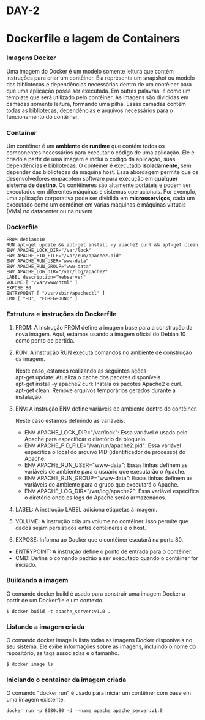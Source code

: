 # DAY-2

# Dockerfile e Iagem de Containers

### Imagens Docker

Uma imagem do Docker é um modelo somente leitura que contém instruções para criar um contêiner.
Ela representa um snapshot ou modelo das bibliotecas e dependências necessárias dentro de um contêiner para que uma aplicação possa ser executada.
Em outras palavras, é como um template que será utilizado pelo contêiner.
As imagens são divididas em camadas somente leitura, formando uma pilha.
Essas camadas contêm todas as bibliotecas, dependências e arquivos necessários para o funcionamento do contêiner.

### Container

Um contêiner é um **ambiente de runtime** que contém todos os componentes necessários para executar o código de uma aplicação.
Ele é criado a partir de uma imagem e inclui o código da aplicação, suas dependências e bibliotecas.
O contêiner é executado **isoladamente**, sem depender das bibliotecas da máquina host.
Essa abordagem permite que os desenvolvedores empacotem software para execução em **qualquer sistema de destino**.
Os contêineres são altamente portáteis e podem ser executados em diferentes máquinas e sistemas operacionais.
Por exemplo, uma aplicação corporativa pode ser dividida em **microsserviços**, cada um executado como um contêiner em várias máquinas e máquinas virtuais (VMs) no datacenter ou na nuvem

### Dockerfile

```
FROM debian:10
RUN apt-get update && apt-get install -y apache2 curl && apt-get clean
ENV APACHE_LOCK_DIR="/var/lock"
ENV APACHE_PID_FILE="/var/run/apache2.pid"
ENV APACHE_RUN_USER="www-data"
ENV APACHE_RUN_GROUP="www-data"
ENV APACHE_LOG_DIR="/var/log/apache2"
LABEL description="Webserver"
VOLUME [ "/var/www/html" ]
EXPOSE 80
ENTRYPOINT [ "/usr/sbin/apachectl" ]
CMD [ "-D", "FOREGROUND" ]
```
### Estrutura e instruções do Dockerfile

1. FROM: A instrução FROM define a imagem base para a construção da nova imagem. Aqui, estamos usando a imagem oficial do Debian 10 como ponto de partida.
2. RUN: A instrução RUN executa comandos no ambiente de construção da imagem.

   Neste caso, estamos realizando as seguintes ações:  
   apt-get update: Atualiza o cache dos pacotes disponíveis.  
   apt-get install -y apache2 curl: Instala os pacotes Apache2 e curl.  
   apt-get clean: Remove arquivos temporários gerados durante a instalação.  
3. ENV: A instrução ENV define variáveis de ambiente dentro do contêiner.

   Neste caso estamos definindo as variáveis:  
   - ENV APACHE_LOCK_DIR="/var/lock": Essa variável é usada pelo Apache para especificar o diretório de bloqueio.  
   - ENV APACHE_PID_FILE="/var/run/apache2.pid": Essa variável especifica o local do arquivo PID (identificador de processo) do Apache.  
   - ENV APACHE_RUN_USER="www-data": Essas linhas definem as variáveis de ambiente para o usuário que executarão o Apache.  
   - ENV APACHE_RUN_GROUP="www-data": Essas linhas definem as variáveis de ambiente para o grupo que executará o Apache.  
   - ENV APACHE_LOG_DIR="/var/log/apache2": Essa variável especifica o diretório onde os logs do Apache serão armazenados.  

4. LABEL: A instrução LABEL adiciona etiquetas à imagem.
5. VOLUME: A instrução cria um volume no contêiner. Isso permite que dados sejam persistidos entre contêineres e o host.
6. EXPOSE: Informa ao Docker que o contêiner escutará na porta 80.
- ENTRYPOINT: A instrução define o ponto de entrada para o contêiner.
- CMD: Define o comando padrão a ser executado quando o contêiner for iniciado.

### Buildando a imagem

O comando docker build é usado para construir uma imagem Docker a partir de um Dockerfile e um contexto.

```
$ docker build -t apache_server:v1.0 .
```

### Listando a imagem criada
O comando docker image ls lista todas as imagens Docker disponíveis no seu sistema. Ele exibe informações sobre as imagens, incluindo o nome do repositório, as tags associadas e o tamanho. 

```
$ docker image ls
```

### Iniciando o container da imagem criada

O comando "docker run" é usado para iniciar um contêiner com base em uma imagem existente.

```
docker run -p 8080:80 -d --name apache apache_server:v1.0
```

